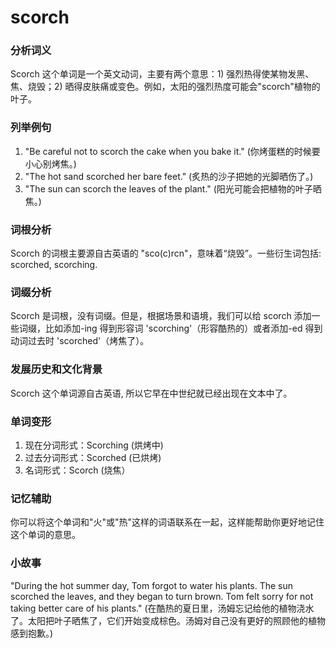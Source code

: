 # scorch

### 分析词义

  

Scorch 这个单词是一个英文动词，主要有两个意思：1) 强烈热得使某物发黑、焦、烧毁；2) 晒得皮肤痛或变色。例如，太阳的强烈热度可能会"scorch"植物的叶子。

  

### 列举例句

  

1.  "Be careful not to scorch the cake when you bake it." (你烤蛋糕的时候要小心别烤焦。)
2.  "The hot sand scorched her bare feet." (炙热的沙子把她的光脚晒伤了。)
3.  "The sun can scorch the leaves of the plant." (阳光可能会把植物的叶子晒焦。)

  

### 词根分析

  

Scorch 的词根主要源自古英语的 "sco(c)rcn"，意味着“烧毁”。一些衍生词包括: scorched, scorching.

  

### 词缀分析

  

Scorch 是词根，没有词缀。但是，根据场景和语境，我们可以给 scorch 添加一些词缀，比如添加-ing 得到形容词 'scorching'（形容酷热的）或者添加-ed 得到动词过去时 'scorched'（烤焦了）。

  

### 发展历史和文化背景

  

Scorch 这个单词源自古英语, 所以它早在中世纪就已经出现在文本中了。

  

### 单词变形

  

1.  现在分词形式：Scorching (烘烤中)
2.  过去分词形式：Scorched (已烘烤)
3.  名词形式：Scorch (烧焦）

  

### 记忆辅助

  

你可以将这个单词和"火"或"热"这样的词语联系在一起，这样能帮助你更好地记住这个单词的意思。

  

### 小故事

  

"During the hot summer day, Tom forgot to water his plants. The sun scorched the leaves, and they began to turn brown. Tom felt sorry for not taking better care of his plants." (在酷热的夏日里，汤姆忘记给他的植物浇水了。太阳把叶子晒焦了，它们开始变成棕色。汤姆对自己没有更好的照顾他的植物感到抱歉。)
